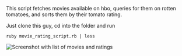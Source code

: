 This script fetches movies available on hbo, queries for them on rotten tomatoes, and sorts them by their tomato rating.

Just clone this guy, cd into the folder and run
```
ruby movie_rating_script.rb | less
```

![Screenshot with list of movies and ratings](https://raw.github.com/mgreg90/hbo-movie-ratings/master/public/images/Screen%20Shot%202018-06-18%20at%2011.56.43%20AM.png)